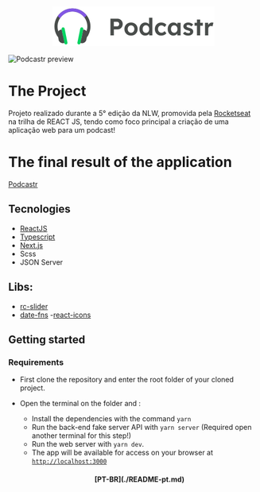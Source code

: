 <div align="center">
    <img src="public/logo.svg" alt="PODCASTR - NLW 5">
</div>

![Podcastr preview](.github/project-preview-preview.png)

# The Project
Projeto realizado durante a 5° edição da NLW, promovida pela [Rocketseat](https://rocketseat.com.br/) na trilha de REACT JS, tendo como foco principal a criação de uma aplicação web para um podcast!

# The final result of the application 
[Podcastr](https://nlw-5-podcastr-47mg40d07-arthurvenicio.vercel.app/)
## Tecnologies

- [ReactJS](https://reactjs.org/)
- [Typescript](https://www.typescriptlang.org/)
- [Next.js](https://nextjs.org/)
- Scss
- JSON Server

## Libs:
  - [rc-slider](https://www.npmjs.com/package/rc-slider)
  - [date-fns](https://www.npmjs.com/package/date-fns)
  -[react-icons](https://react-icons.github.io/react-icons/)

## Getting started

### Requirements
- First clone the repository and enter the root folder of your cloned project. 
- Open the terminal on the folder and :
  - Install the dependencies with the command `yarn`
  - Run the back-end fake server API with `yarn server` (Required open another terminal for this step!)
  - Run the web server with `yarn dev`.
  - The app will be available for access on your browser at [`http://localhost:3000`](http://localhost:3000)

  <h4 align="center">
  [PT-BR](./README-pt.md)
  </h4>
